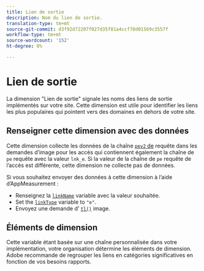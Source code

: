```yaml
---
title: Lien de sortie
description: Nom du lien de sortie.
translation-type: tm+mt
source-git-commit: d3f92d72207f027d35f81a4ccf70d01569c3557f
workflow-type: tm+mt
source-wordcount: '152'
ht-degree: 0%

---
```



# Lien de sortie

La dimension &quot;Lien de sortie&quot; signale les noms des liens de sortie implémentés sur votre site. Cette dimension est utile pour identifier les liens les plus populaires qui pointent vers des domaines en dehors de votre site.

## Renseigner cette dimension avec des données

Cette dimension collecte les données de la chaîne [`pev2` de](/help/implement/validate/query-parameters.md) requête dans les demandes d’image pour les accès qui contiennent également la chaîne de `pe` requête avec la valeur `lnk_e`. Si la valeur de la chaîne de `pe` requête de l’accès est différente, cette dimension ne collecte pas de données.

Si vous souhaitez envoyer des données à cette dimension à l’aide d’AppMeasurement :

* Renseignez la [`linkName`](/help/implement/vars/config-vars/linkname.md) variable avec la valeur souhaitée.
* Set the [`linkType`](/help/implement/vars/config-vars/linktype.md) variable to `"e"`.
* Envoyez une demande d’ [`tl()`](/help/implement/vars/functions/tl-method.md) image.

## Éléments de dimension

Cette variable étant basée sur une chaîne personnalisée dans votre implémentation, votre organisation détermine les éléments de dimension. Adobe recommande de regrouper les liens en catégories significatives en fonction de vos besoins rapports.
